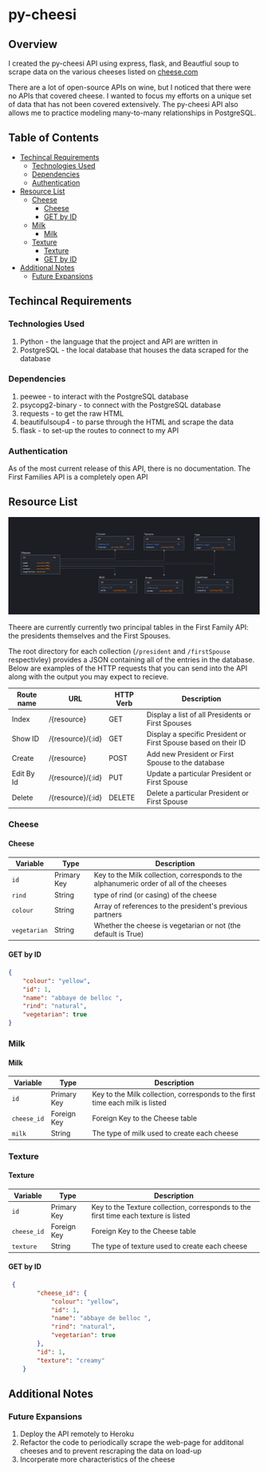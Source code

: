 # py-cheesi

## Overview

I created the py-cheesi API using express, flask, and Beautfiul soup to scrape data on the various cheeses listed on [cheese.com](https://cheese.com/)

There are a lot of open-source APIs on wine, but I noticed that there were no APIs that covered cheese. I wanted to focus my efforts on a unique set of data that has not been covered extensively. The py-cheesi API also allows me to practice modeling many-to-many relationships in PostgreSQL.

## Table of Contents

- [Techincal Requirements](#techincal-requirements)
  - [Technologies Used](#technologies-used)
  - [Dependencies](#dependencies)
  - [Authentication](#authentication)
- [Resource List](#resource-list)
  - [Cheese](#cheese)
    - [Cheese](#cheese-1)
    - [GET by ID](#get-by-id)
  - [Milk](#milk)
    - [Milk](#milk-1)
  - [Texture](#texture)
    - [Texture](#texture-1)
    - [GET by ID](#get-by-id)
- [Additional Notes](#additional-notes)
  - [Future Expansions](#future-expansions)

## Techincal Requirements

### Technologies Used

1. Python - the language that the project and API are written in
2. PostgreSQL - the local database that houses the data scraped for the database

### Dependencies

1. peewee - to interact with the PostgreSQL database
2. psycopg2-binary - to connect with the PostgreSQL database
3. requests - to get the raw HTML
4. beautifulsoup4 - to parse through the HTML and scrape the data
5. flask - to set-up the routes to connect to my API

### Authentication

As of the most current release of this API, there is no documentation. The First Families API is a completely open API

## Resource List

![image](./cheese_db_structure.PNG)

Theere are currently currently two principal tables in the First Family API: the presidents themselves and the First Spouses.

The root directory for each collection (`/president` and `/firstSpouse` respectivley) provides a JSON containing all of the entries in the database. Below are examples of the HTTP requests that you can send into the API along with the output you may expect to recieve.

| **Route name** | **URL**           | **HTTP Verb** | **Description**                                                |
| -------------- | ----------------- | ------------- | -------------------------------------------------------------- |
| Index          | /{resource}       | GET           | Display a list of all Presidents or First Spouses              |
| Show ID        | /{resource}/{:id} | GET           | Display a specific President or First Spouse based on their ID |
| Create         | /{resource}       | POST          | Add new President or First Spouse to the database              |
| Edit By Id     | /{resource}/{:id} | PUT           | Update a particular President or First Spouse                  |
| Delete         | /{resource}/{:id} | DELETE        | Delete a particular President or First Spouse                  |

### Cheese

#### Cheese

| **Variable** | **Type**    | **Description**                                                                         |
| ------------ | ----------- | --------------------------------------------------------------------------------------- |
| `id`         | Primary Key | Key to the Milk collection, corresponds to the alphanumeric order of all of the cheeses |
| `rind`       | String      | type of rind (or casing) of the cheese                                                  |
| `colour`     | String      | Array of references to the president's previous partners                                |
| `vegetarian` | String      | Whether the cheese is vegetarian or not (the default is True)                           |

#### GET by ID

```JSON
{
    "colour": "yellow",
    "id": 1,
    "name": "abbaye de belloc ",
    "rind": "natural",
    "vegetarian": true
}
```

### Milk

#### Milk

| **Variable** | **Type**    | **Description**                                                               |
| ------------ | ----------- | ----------------------------------------------------------------------------- |
| `id`         | Primary Key | Key to the Milk collection, corresponds to the first time each milk is listed |
| `cheese_id`  | Foreign Key | Foreign Key to the Cheese table                                               |
| `milk`       | String      | The type of milk used to create each cheese                                   |

### Texture

#### Texture

| **Variable** | **Type**    | **Description**                                                                     |
| ------------ | ----------- | ----------------------------------------------------------------------------------- |
| `id`         | Primary Key | Key to the Texture collection, corresponds to the first time each texture is listed |
| `cheese_id`  | Foreign Key | Foreign Key to the Cheese table                                                     |
| `texture`    | String      | The type of texture used to create each cheese                                      |

#### GET by ID

```JSON
 {
        "cheese_id": {
            "colour": "yellow",
            "id": 1,
            "name": "abbaye de belloc ",
            "rind": "natural",
            "vegetarian": true
        },
        "id": 1,
        "texture": "creamy"
    }
```

## Additional Notes

### Future Expansions

1. Deploy the API remotely to Heroku
2. Refactor the code to periodically scrape the web-page for additonal cheeses and to prevent rescraping the data on load-up
3. Incorperate more characteristics of the cheese
